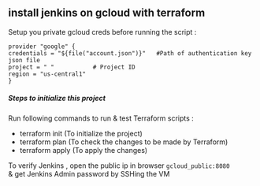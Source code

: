 ## install jenkins on gcloud with terraform

 Setup you private gcloud creds before running the script :

```
provider "google" {
credentials = "${file("account.json")}"   #Path of authentication key json file
project = " "			# Project ID
region = "us-central1"
}
```

##### Steps to initialize this project

Run following commands to run & test Terraform scripts :

- terraform init          (To initialize the project)
- terraform plan        (To check the changes to be made by Terraform)
- terraform apply       (To apply the changes)


To verify Jenkins , open the public ip in browser
```gcloud_public:8080```    
& get Jenkins Admin password by SSHing the VM
